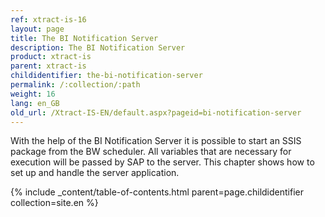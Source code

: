```yaml
---
ref: xtract-is-16
layout: page
title: The BI Notification Server
description: The BI Notification Server
product: xtract-is
parent: xtract-is
childidentifier: the-bi-notification-server
permalink: /:collection/:path
weight: 16
lang: en_GB
old_url: /Xtract-IS-EN/default.aspx?pageid=bi-notification-server
---
```

With the help of the BI Notification Server it is possible to start an SSIS package from the BW scheduler. All variables that are necessary for execution will be passed by SAP to the server.
This chapter shows how to set up and handle the server application.

{% include _content/table-of-contents.html parent=page.childidentifier collection=site.en %}